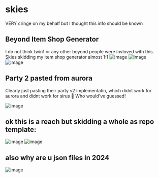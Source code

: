 # skies
VERY cringe on my behalf but I thought this info should be known

## Beyond Item Shop Generator
I do not think twin1 or any other beyond people were invloved with this. Skies skidding my item shop generator almost 1:1
![image](https://github.com/ectrc/skies/assets/13946988/ee8b236d-7e44-45ba-a6f2-05234c9f8708)
![image](https://github.com/ectrc/skies/assets/13946988/047b409f-ec09-4791-a835-179b3658e252)
![image](https://github.com/ectrc/skies/assets/13946988/22ede286-cc6b-41ee-bdcf-8cf6748a4de0)

## Party 2 pasted from aurora
Clearly just pasting their party v2 implementatin, which didnt work for aurora and didnt work for sirus 🤣 Who would've guessed!

![image](https://github.com/ectrc/skies/assets/13946988/d6f32508-faae-4458-b471-adc4cab39b20)

## ok this is a reach but skidding a whole as repo template:
![image](https://github.com/ectrc/skies/assets/13946988/1707a02e-5c64-4762-b428-8f67df868f67)
![image](https://github.com/ectrc/skies/assets/13946988/f287e8a2-bbae-41a2-a439-e23395390362)

## also why are u json files in 2024
![image](https://github.com/ectrc/skies/assets/13946988/d42157c8-1d2c-4906-9cf1-2cde985b2892)
